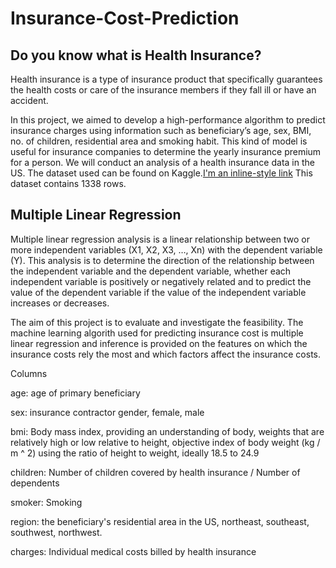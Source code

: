 # Insurance-Cost-Prediction

## Do you know what is Health Insurance?
Health insurance is a type of insurance product that specifically guarantees the health costs or care of the insurance members if they fall ill or have an accident.

In this project, we aimed to develop a high-performance algorithm to predict insurance charges using information such as beneficiary’s age, sex, BMI, no. of children, residential area and smoking habit. This kind of model is useful for insurance companies to determine the yearly insurance premium for a person. We will conduct an analysis of a health insurance data in the US. The dataset used can be found on Kaggle.[I'm an inline-style link](https://www.google.com) This dataset contains 1338 rows.

## Multiple Linear Regression

Multiple linear regression analysis is a linear relationship between two or more independent variables (X1, X2, X3, …, Xn) with the dependent variable (Y). This analysis is to determine the direction of the relationship between the independent variable and the dependent variable, whether each independent variable is positively or negatively related and to predict the value of the dependent variable if the value of the independent variable increases or decreases.

The aim of this project is to evaluate and investigate the feasibility. The machine learning algorith used for predicting insurance cost is multiple linear regression and inference is provided on the features on which the insurance costs rely the most and which factors affect the insurance costs.

Columns

age: age of primary beneficiary

sex: insurance contractor gender, female, male

bmi: Body mass index, providing an understanding of body, weights that are relatively high or low relative to height,
objective index of body weight (kg / m ^ 2) using the ratio of height to weight, ideally 18.5 to 24.9

children: Number of children covered by health insurance / Number of dependents

smoker: Smoking

region: the beneficiary's residential area in the US, northeast, southeast, southwest, northwest.

charges: Individual medical costs billed by health insurance

